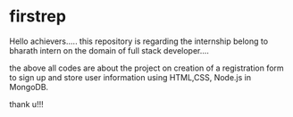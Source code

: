 # firstrep


Hello achievers.....
this repository is regarding the internship belong to bharath intern on the domain of full stack developer....


the above all codes are about the project on creation of  a registration form to sign up and store user information using HTML,CSS, Node.js in MongoDB.

thank u!!!
